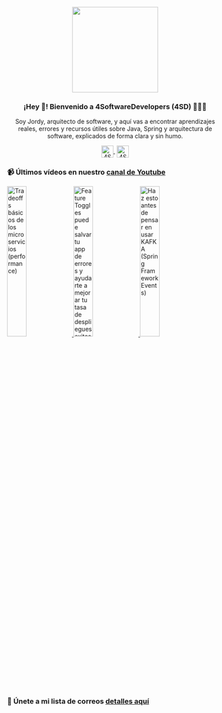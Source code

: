 <p align="center" width="300">
    <img align="center" width="200" src="https://www.4softwaredevelopers.com/assets/img/brands/icono_4SD.png" />
    <h3 align="center">¡Hey 👋! Bienvenido a 4SoftwareDevelopers (4SD) 👨🏻‍💻</h3>
 </p>
 
 <p align="center">Soy Jordy, arquitecto de software, y aquí vas a encontrar aprendizajes reales, errores y recursos útiles sobre Java, Spring y arquitectura de software, explicados de forma clara y sin humo.</p>
 <p align="center">
    <a href="https://youtube.com/4SoftwareDevelopers" target="blank" style='margin-right:4px'>
     <img align="center" src="https://cdn.jsdelivr.net/npm/simple-icons@3.0.1/icons/youtube.svg" alt="4SoftwareDevelopers" height="28px" width="28px" />
    </a>
    <a href="https://x.com/jordy_4sd" target="blank">
      <img align="center" src="https://cdn.jsdelivr.net/npm/simple-icons@3.0.1/icons/twitter.svg" alt="4SoftwareDevelopers" height="28px" width="28px" />
    </a>
 </p>
 
### 📹 Últimos vídeos en nuestro [canal de Youtube](https://youtube.com/4SoftwareDevelopers?sub_confirmation=1)

<a href='https://youtu.be/ntO7rIIKdFo' target='_blank'>
    <img width='30%' src='https://img.youtube.com/vi/ntO7rIIKdFo/mqdefault.jpg' alt='Tradeoffs básicos de los microservicios (performance)' title='Tradeoffs básicos de los microservicios (performance)' />
</a>

<a href='https://youtu.be/ogqAKnCb7SE' target='_blank'>
    <img width='30%' src='https://img.youtube.com/vi/ogqAKnCb7SE/mqdefault.jpg' alt='Feature Toggles puede salvar tu app de errores y ayudarte a mejorar tu tasa de despliegues exitosos' title='Feature Toggles puede salvar tu app de errores y ayudarte a mejorar tu tasa de despliegues exitosos' />
</a>

<a href='https://youtu.be/bkiNTVd3tpk' target='_blank'>
    <img width='30%' src='https://img.youtube.com/vi/bkiNTVd3tpk/mqdefault.jpg' alt='Haz esto antes de pensar en usar KAFKA (Spring Framework Events)' title='Haz esto antes de pensar en usar KAFKA (Spring Framework Events)' />
</a>


### 🔐 Únete a mi lista de correos [detalles aquí](https://www.4softwaredevelopers.com) 
 
